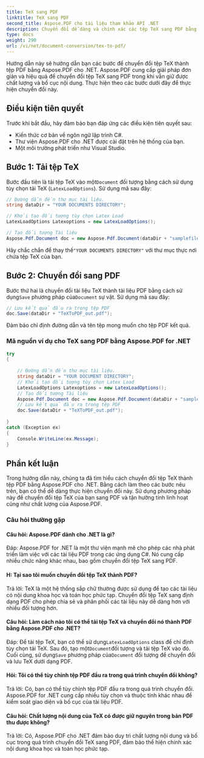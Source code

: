 ```yaml
---
title: TeX sang PDF
linktitle: TeX sang PDF
second_title: Aspose.PDF cho tài liệu tham khảo API .NET
description: Chuyển đổi dễ dàng và chính xác các tệp TeX sang PDF bằng Aspose.PDF cho .NET.
type: docs
weight: 290
url: /vi/net/document-conversion/tex-to-pdf/
---
```

Hướng dẫn này sẽ hướng dẫn bạn các bước để chuyển đổi tệp TeX thành tệp PDF bằng Aspose.PDF cho .NET. Aspose.PDF cung cấp giải pháp đơn giản và hiệu quả để chuyển đổi tệp TeX sang PDF trong khi vẫn giữ được chất lượng và bố cục nội dung. Thực hiện theo các bước dưới đây để thực hiện chuyển đổi này.

## Điều kiện tiên quyết
Trước khi bắt đầu, hãy đảm bảo bạn đáp ứng các điều kiện tiên quyết sau:

- Kiến thức cơ bản về ngôn ngữ lập trình C#.
- Thư viện Aspose.PDF cho .NET được cài đặt trên hệ thống của bạn.
- Một môi trường phát triển như Visual Studio.

## Bước 1: Tải tệp TeX
 Bước đầu tiên là tải tệp TeX vào một`Document` đối tượng bằng cách sử dụng tùy chọn tải TeX (`LatexLoadOptions`). Sử dụng mã sau đây:

```csharp
// Đường dẫn đến thư mục tài liệu.
string dataDir = "YOUR DOCUMENTS DIRECTORY";

// Khởi tạo đối tượng tùy chọn Latex Load
LatexLoadOptions Latexoptions = new LatexLoadOptions();

// Tạo đối tượng Tài liệu
Aspose.Pdf.Document doc = new Aspose.Pdf.Document(dataDir + "samplefile.tex", Latexoptions);
```

 Hãy chắc chắn để thay thế`"YOUR DOCUMENTS DIRECTORY"` với thư mục thực nơi chứa tệp TeX của bạn.

## Bước 2: Chuyển đổi sang PDF
 Bước thứ hai là chuyển đổi tài liệu TeX thành tài liệu PDF bằng cách sử dụng`Save` phương pháp của`Document` sự vật. Sử dụng mã sau đây:

```csharp
// Lưu kết quả đầu ra trong tệp PDF
doc.Save(dataDir + "TeXToPDF_out.pdf");
```

Đảm bảo chỉ định đường dẫn và tên tệp mong muốn cho tệp PDF kết quả.

### Mã nguồn ví dụ cho TeX sang PDF bằng Aspose.PDF for .NET

```csharp
try
{
	
	// Đường dẫn đến thư mục tài liệu.
	string dataDir = "YOUR DOCUMENT DIRECTORY";
	// Khởi tạo đối tượng tùy chọn Latex Load
	LatexLoadOptions Latexoptions = new LatexLoadOptions();
	// Tạo đối tượng Tài liệu
	Aspose.Pdf.Document doc = new Aspose.Pdf.Document(dataDir + "samplefile.tex", Latexoptions);
	// Lưu kết quả đầu ra trong tệp PDF
	doc.Save(dataDir + "TeXToPDF_out.pdf");
	
}
catch (Exception ex)
{
	Console.WriteLine(ex.Message);
}
```

## Phần kết luận
Trong hướng dẫn này, chúng ta đã tìm hiểu cách chuyển đổi tệp TeX thành tệp PDF bằng Aspose.PDF cho .NET. Bằng cách làm theo các bước nêu trên, bạn có thể dễ dàng thực hiện chuyển đổi này. Sử dụng phương pháp này để chuyển đổi tệp TeX của bạn sang PDF và tận hưởng tính linh hoạt cũng như chất lượng của Aspose.PDF.

### Câu hỏi thường gặp

#### Câu hỏi: Aspose.PDF dành cho .NET là gì?

Đáp: Aspose.PDF for .NET là một thư viện mạnh mẽ cho phép các nhà phát triển làm việc với các tài liệu PDF trong các ứng dụng C#. Nó cung cấp nhiều chức năng khác nhau, bao gồm chuyển đổi tệp TeX sang PDF.

#### H: Tại sao tôi muốn chuyển đổi tệp TeX thành PDF?

Trả lời: TeX là một hệ thống sắp chữ thường được sử dụng để tạo các tài liệu có nội dung khoa học và toán học phức tạp. Chuyển đổi tệp TeX sang định dạng PDF cho phép chia sẻ và phân phối các tài liệu này dễ dàng hơn với nhiều đối tượng hơn.

#### Câu hỏi: Làm cách nào tôi có thể tải tệp TeX và chuyển đổi nó thành PDF bằng Aspose.PDF cho .NET?

 Đáp: Để tải tệp TeX, bạn có thể sử dụng`LatexLoadOptions` class để chỉ định tùy chọn tải TeX. Sau đó, tạo một`Document`đối tượng và tải tệp TeX vào đó. Cuối cùng, sử dụng`Save` phương pháp của`Document` đối tượng để chuyển đổi và lưu TeX dưới dạng PDF.

#### Hỏi: Tôi có thể tùy chỉnh tệp PDF đầu ra trong quá trình chuyển đổi không?

Trả lời: Có, bạn có thể tùy chỉnh tệp PDF đầu ra trong quá trình chuyển đổi. Aspose.PDF for .NET cung cấp nhiều tùy chọn và thuộc tính khác nhau để kiểm soát giao diện và bố cục của tài liệu PDF.

#### Câu hỏi: Chất lượng nội dung của TeX có được giữ nguyên trong bản PDF thu được không?

Trả lời: Có, Aspose.PDF cho .NET đảm bảo duy trì chất lượng nội dung và bố cục trong quá trình chuyển đổi TeX sang PDF, đảm bảo thể hiện chính xác nội dung khoa học và toán học phức tạp.